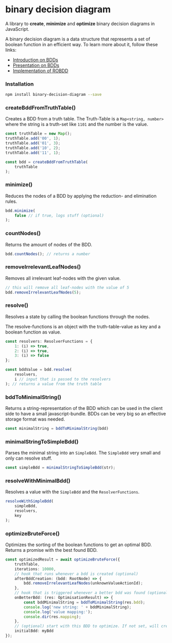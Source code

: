 # binary decision diagram

A library to **create**, **minimize** and **optimize** binary decision diagrams in JavaScript.



A binary decision diagram is a data structure that represents a set of boolean function in an efficient way. To learn more about it, follow these links:

- [Introduction on BDDs](https://web.archive.org/web/20110304135553/http://configit.com/fileadmin/Configit/Documents/bdd-eap.pdf)
- [Presentation on BDDs](https://de.slideshare.net/RajeshYadav49/reduced-ordered-binary-decision-diagram-devi)
- [Implementation of ROBDD](https://pdfs.semanticscholar.org/788d/ed39ca36300753bcb20c43762972b00f9b80.pdf)


### Installation

```bash
npm install binary-decision-diagram --save
```

### createBddFromTruthTable()

Creates a BDD from a truth table.
The Truth-Table is a `Map<string, number>` where the string is a truth-set like `1101` and the number is the value.

```typescript
const truthTable = new Map();
truthTable.add('00', 1);
truthTable.add('01', 3);
truthTable.add('10', 2);
truthTable.add('11', 1);

const bdd = createBddFromTruthTable(
    truthTable
);
```

### minimize()

Reduces the nodes of a BDD by applying the reduction- and elimination rules.

```typescript
bdd.minimize(
    false // if true, logs stuff (optional)
);
```

### countNodes()

Returns the amount of nodes of the BDD.

```typescript
bdd.countNodes(); // returns a number
```

### removeIrrelevantLeafNodes()

Removes all irrelevant leaf-nodes with the given value.

```typescript
// this will remove all leaf-nodes with the value of 5
bdd.removeIrrelevantLeafNodes(5);
```


### resolve()

Resolves a state by calling the boolean functions through the nodes.

The resolve-functions is an object with the truth-table-value as key and a boolean function as value.

```typescript
const resolvers: ResolverFunctions = {
    1: (i) => true,
    2: (i) => true,
    3: (i) => false
};
```

```typescript
const bddValue = bdd.resolve(
    resolvers, 
    i // input that is passed to the resolvers
); // returns a value from the truth table
```

### bddToMinimalString()

Returns a string-representation of the BDD which can be used in the client side to have a small javascript-bundle.
BDDs can be very big so an effective storage format was needed.

```typescript
const minimalString = bddToMinimalString(bdd)
```

### minimalStringToSimpleBdd()

Parses the minimal string into an `SimpleBdd`. The `SimpleBdd` very small and only can resolve stuff.

```typescript
const simpleBdd = minimalStringToSimpleBdd(str);
```

### resolveWithMinimalBdd()

Resolves a value with the `SimpleBdd` and the `ResolverFunctions`.

```typescript
resolveWithSimpleBdd(
    simpleBdd,
    resolvers,
    key
);
```

### optimizeBruteForce()

Optimizes the sorting of the boolean functions to get an optimal BDD. Returns a promise with the best found BDD.

```typescript
const optimizedResult = await optimizeBruteForce({
    truthTable,
    iterations: 10000,
    // hook that runs whenever a bdd is created (optional)
    afterBddCreation: (bdd: RootNode) => {
        bdd.removeIrrelevantLeafNodes(unknownValueActionId);
    },
    // hook that is triggered whenever a better bdd was found (optional)
    onBetterBdd: (res: OptimisationResult) => {
        const bddMinimalString = bddToMinimalString(res.bdd);
        console.log('new string: ' + bddMinimalString);
        console.log('value mapping:');
        console.dir(res.mapping);
    },
    // (optional) start with this BDD to optimize. If not set, will create an own one.
    initialBdd: myBdd
});
```
